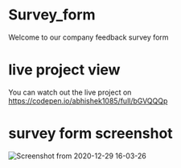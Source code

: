 # Survey_form
Welcome to our company feedback survey form


# live project view 
You can watch out the live project on https://codepen.io/abhishek1085/full/bGVQQQp

# survey form screenshot 
![Screenshot from 2020-12-29 16-03-26](https://user-images.githubusercontent.com/45648611/84219688-b7c06880-aaee-11ea-8111-3f8bd8a3e37b.png)

